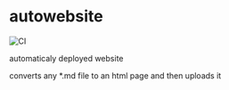 # autowebsite

![CI](https://github.com/reneluria/autowebsite/workflows/CI/badge.svg)

automaticaly deployed website

converts any *.md file to an html page and then uploads it
